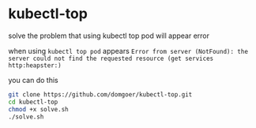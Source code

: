 # kubectl-top
solve the problem that using kubectl top pod will appear error

when using `kubectl top pod` appears `Error from server (NotFound): the server could not find the requested resource (get services http:heapster:)`

you can do this

```bash
git clone https://github.com/domgoer/kubectl-top.git
cd kubectl-top
chmod +x solve.sh
./solve.sh
```
